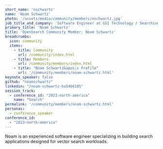 ```yaml
---
short_name: 'nschwartz'
name: 'Noam Schwartz'
photo: '/assets/media/community/members/nschwartz.jpg'
job_title_and_company: 'Software Engineer at GSI Technology / Searchium.ai'
primary_title: 'Noam Schwartz'
title: 'OpenSearch Community Member: Noam Schwartz'
breadcrumbs:
  icon: community
  items:
    - title: Community
      url: /community/index.html
    - title: Members
      url: /community/members/index.html
    - title: "Noam Schwartz&apos;s Profile"
      url: '/community/members/noam-schwartz.html'
keynote_speaker: false
github: "noamschwartz"
linkedin: "/noam-schwartz-ba5466185"
session_track: 
  - conference_id: "2023-north-america"
    name: "Search"
permalink: '/community/members/noam-schwartz.html'
personas:
  - conference_speaker
conference_id:
  - "2023-north-america"
---
```


Noam is an experienced software engineer specializing in building search applications designed for vector search workloads.

